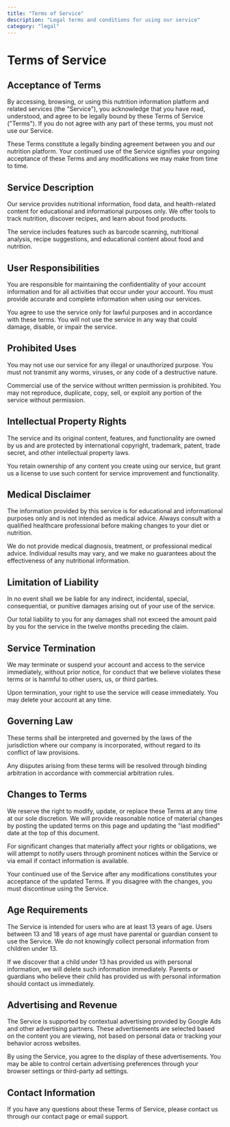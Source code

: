```yaml
---
title: "Terms of Service"
description: "Legal terms and conditions for using our service"
category: "legal"
---
```


# Terms of Service

## Acceptance of Terms

By accessing, browsing, or using this nutrition information platform and related services (the "Service"), you acknowledge that you have read, understood, and agree to be legally bound by these Terms of Service ("Terms"). If you do not agree with any part of these terms, you must not use our Service.

These Terms constitute a legally binding agreement between you and our nutrition platform. Your continued use of the Service signifies your ongoing acceptance of these Terms and any modifications we may make from time to time.

## Service Description

Our service provides nutritional information, food data, and health-related content for educational and informational purposes only. We offer tools to track nutrition, discover recipes, and learn about food products.

The service includes features such as barcode scanning, nutritional analysis, recipe suggestions, and educational content about food and nutrition.

## User Responsibilities

You are responsible for maintaining the confidentiality of your account information and for all activities that occur under your account. You must provide accurate and complete information when using our services.

You agree to use the service only for lawful purposes and in accordance with these terms. You will not use the service in any way that could damage, disable, or impair the service.

## Prohibited Uses

You may not use our service for any illegal or unauthorized purpose. You must not transmit any worms, viruses, or any code of a destructive nature.

Commercial use of the service without written permission is prohibited. You may not reproduce, duplicate, copy, sell, or exploit any portion of the service without permission.

## Intellectual Property Rights

The service and its original content, features, and functionality are owned by us and are protected by international copyright, trademark, patent, trade secret, and other intellectual property laws.

You retain ownership of any content you create using our service, but grant us a license to use such content for service improvement and functionality.

## Medical Disclaimer

The information provided by this service is for educational and informational purposes only and is not intended as medical advice. Always consult with a qualified healthcare professional before making changes to your diet or nutrition.

We do not provide medical diagnosis, treatment, or professional medical advice. Individual results may vary, and we make no guarantees about the effectiveness of any nutritional information.

## Limitation of Liability

In no event shall we be liable for any indirect, incidental, special, consequential, or punitive damages arising out of your use of the service.

Our total liability to you for any damages shall not exceed the amount paid by you for the service in the twelve months preceding the claim.

## Service Termination

We may terminate or suspend your account and access to the service immediately, without prior notice, for conduct that we believe violates these terms or is harmful to other users, us, or third parties.

Upon termination, your right to use the service will cease immediately. You may delete your account at any time.

## Governing Law

These terms shall be interpreted and governed by the laws of the jurisdiction where our company is incorporated, without regard to its conflict of law provisions.

Any disputes arising from these terms will be resolved through binding arbitration in accordance with commercial arbitration rules.

## Changes to Terms

We reserve the right to modify, update, or replace these Terms at any time at our sole discretion. We will provide reasonable notice of material changes by posting the updated terms on this page and updating the "last modified" date at the top of this document.

For significant changes that materially affect your rights or obligations, we will attempt to notify users through prominent notices within the Service or via email if contact information is available.

Your continued use of the Service after any modifications constitutes your acceptance of the updated Terms. If you disagree with the changes, you must discontinue using the Service.

## Age Requirements

The Service is intended for users who are at least 13 years of age. Users between 13 and 18 years of age must have parental or guardian consent to use the Service. We do not knowingly collect personal information from children under 13.

If we discover that a child under 13 has provided us with personal information, we will delete such information immediately. Parents or guardians who believe their child has provided us with personal information should contact us immediately.

## Advertising and Revenue

The Service is supported by contextual advertising provided by Google Ads and other advertising partners. These advertisements are selected based on the content you are viewing, not based on personal data or tracking your behavior across websites.

By using the Service, you agree to the display of these advertisements. You may be able to control certain advertising preferences through your browser settings or third-party ad settings.

## Contact Information

If you have any questions about these Terms of Service, please contact us through our contact page or email support.
